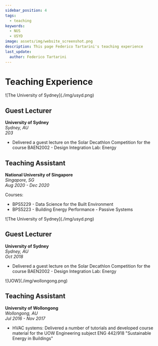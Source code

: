 ```yaml
---
sidebar_position: 4
tags:
  - teaching
keywords: 
  - NUS
  - USYD
image: assets/img/website_screenshot.png
description: This page Federico Tartarini's teaching experience
last_update:
  author: Federico Tartarini
---
```


# Teaching Experience

<div class="img-small" > ![The University of Sydney](./img/usyd.png)</div>

## Guest Lecturer
**University of Sydney**  
_Sydney, AU_  
_203_

- Delivered a guest lecture on the Solar Decathlon Competition for the course BAEN2002 - Design Integration Lab: Energy

## Teaching Assistant
**National University of Singapore**  
_Singapore, SG_  
_Aug 2020 - Dec 2020_

Courses:
- BPS5229 - Data Science for the Built Environment
- BPS5223 - Building Energy Performance - Passive Systems

<div class="img-small" > ![The University of Sydney](./img/usyd.png)</div>

## Guest Lecturer
**University of Sydney**  
_Sydney, AU_  
_Oct 2018_

- Delivered a guest lecture on the Solar Decathlon Competition for the course BAEN2002 - Design Integration Lab: Energy

<div class="img-small" > ![UOW](./img/wollongong.png)</div>

## Teaching Assistant
**University of Wollongong**  
_Wollongong, AU_  
_Jul 2016 - Nov 2017_

- HVAC systems: Delivered a number of tutorials and developed course material for the UOW Engineering subject ENG 442/918 "Sustainable Energy in Buildings"

